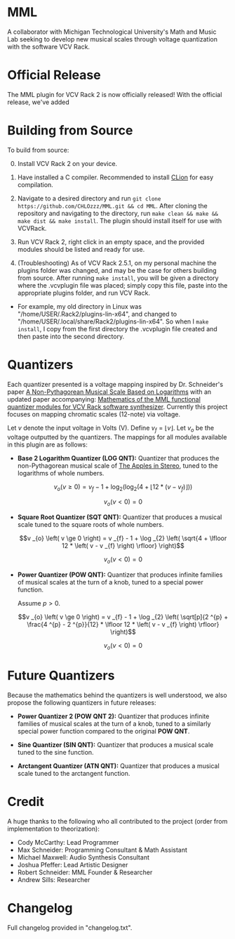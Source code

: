 # MML
A collaborator with Michigan Technological University's Math and Music Lab seeking to develop new musical scales through voltage quantization with the software VCV Rack.

# Official Release
The MML plugin for VCV Rack 2 is now officially released! With the official release, we've added 

# Building from Source
To build from source:

0) Install VCV Rack 2 on your device.

1) Have installed a C compiler. Recommended to install [CLion](https://www.jetbrains.com/clion/) for easy compilation.

2) Navigate to a desired directory and run `git clone https://github.com/CHLOzzz/MML.git && cd MML`. After cloning the repository and navigating to the directory, run `make clean && make && make dist && make install`. The plugin should install itself for use with VCVRack.

3) Run VCV Rack 2, right click in an empty space, and the provided modules should be listed and ready for use.

4) (Troubleshooting) As of VCV Rack 2.5.1, on my personal machine the plugins folder was changed, and may be the case for others building from source. After running `make install`, you will be given a directory where the .vcvplugin file was placed; simply copy this file, paste into the appropriate plugins folder, and run VCV Rack.
- For example, my old directory in Linux was "/home/USER/.Rack2/plugins-lin-x64", and changed to "/home/USER/.local/share/Rack2/plugins-lin-x64". So when I `make install`, I copy from the first directory the .vcvplugin file created and then paste into the second directory.

# Quantizers
Each quantizer presented is a voltage mapping inspired by Dr. Schneider's paper [A Non-Pythagorean Musical Scale Based on Logarithms](https://arxiv.org/abs/1312.5020) with an updated paper accompanying: [Mathematics of the MML functional quantizer modules for VCV Rack software synthesizer](https://arxiv.org/abs/2404.04739). Currently this project focuses on mapping chromatic scales (12-note) via voltage.

Let $v$ denote the input voltage in Volts (V). Define $v _{f} = \lfloor v \rfloor$. Let $v _{o}$ be the voltage outputted by the quantizers. The mappings for all modules available in this plugin are as follows:

- **Base 2 Logarithm Quantizer (LOG QNT):** Quantizer that produces the non-Pythagorean musical scale of [The Apples in Stereo](https://en.wikipedia.org/wiki/The_Apples_in_Stereo), tuned to the logarithms of whole numbers. 

  $$v _{o} \left( v \ge 0 \right) = v _{f} - 1 + \log _{2} \left( \log _{2} \left( 4 + \lfloor 12 * \left( v - v _{f} \right) \rfloor \right) \right)$$

  $$v _{o} \left( v < 0 \right) = 0$$

- **Square Root Quantizer (SQT QNT):** Quantizer that produces a musical scale tuned to the square roots of whole numbers.

  $$v _{o} \left( v \ge 0 \right) = v _{f} - 1 + \log _{2} \left( \sqrt{4 + \lfloor 12 * \left( v - v _{f} \right) \rfloor} \right)$$

  $$v _{o} \left( v < 0 \right) = 0$$

- **Power Quantizer (POW QNT):** Quantizer that produces infinite families of musical scales at the turn of a knob, tuned to a special power function.

  Assume $p > 0$.

  $$v _{o} \left( v \ge 0 \right) = v _{f} - 1 + \log _{2} \left( \sqrt[p]{2 ^{p} + \frac{4 ^{p} - 2 ^{p}}{12} * \lfloor 12 * \left( v - v _{f} \right) \rfloor} \right)$$

  $$v _{o} \left( v < 0 \right) = 0$$

# Future Quantizers
Because the mathematics behind the quantizers is well understood, we also propose the following quantizers in future releases:

- **Power Quantizer 2 (POW QNT 2):** Quantizer that produces infinite families of musical scales at the turn of a knob, tuned to a similarly special power function compared to the original **POW QNT**.

- **Sine Quantizer (SIN QNT):** Quantizer that produces a musical scale tuned to the sine function. 

- **Arctangent Quantizer (ATN QNT):** Quantizer that produces a musical scale tuned to the arctangent function. 

# Credit
A huge thanks to the following who all contributed to the project (order from implementation to theorization):

- Cody McCarthy: Lead Programmer
- Max Schneider: Programming Consultant & Math Assistant
- Michael Maxwell: Audio Synthesis Consultant
- Joshua Pfeffer: Lead Artistic Designer
- Robert Schneider: MML Founder & Researcher
- Andrew Sills: Researcher

# Changelog
Full changelog provided in "changelog.txt".
